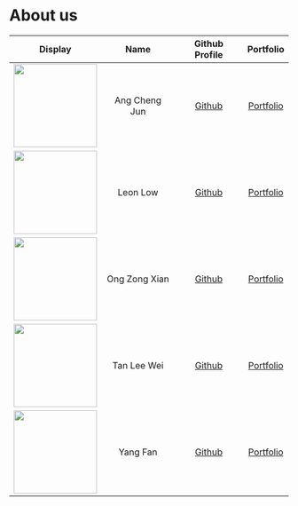 # About us

Display | Name | Github Profile | Portfolio 
--------|:----:|:--------------:|:---------:
<img src="https://avatars0.githubusercontent.com/u/69335512?s=460&v=4" width="150">  | Ang Cheng Jun | [Github](https://github.com/Ang-Cheng-Jun) | [Portfolio](team/ang-cheng-jun.md)
<img src="https://avatars2.githubusercontent.com/u/69446308?s=460&v=4" width="150">  | Leon Low | [Github](https://github.com/leonlowzd) | [Portfolio](team/leonlow.md)
<img src="https://avatars2.githubusercontent.com/u/60400567?s=460&u=e15ac87ec16b6f64d93cd7624a2f5c519436f259&v=4" width="150"> | Ong Zong Xian | [Github](https://github.com/zongxian-ctrl) | [Portfolio](team/zongxian-ctrl.md)
<img src="https://avatars0.githubusercontent.com/u/69335512?s=460&v=4" width="150"> | Tan Lee Wei | [Github](https://github.com/TanLeeWei) | [Portfolio](team/tanleewei.md)
<img src="https://avatars2.githubusercontent.com/u/20167103?s=460&u=b903579ff2842a203c2d4f21e2eefe9b58f83c4f&v=4" width="150"> | Yang Fan | [Github](https://github.com/fanceso) | [Portfolio](team/yangfan.md)
